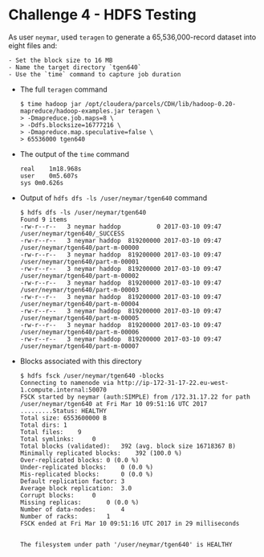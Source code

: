 # Challenge 4 - HDFS Testing

As user `neymar`, used `teragen` to generate a 65,536,000-record dataset into eight files and:

    - Set the block size to 16 MB
    - Name the target directory `tgen640`
    - Use the `time` command to capture job duration

- The full `teragen` command

    ```code
    $ time hadoop jar /opt/cloudera/parcels/CDH/lib/hadoop-0.20-mapreduce/hadoop-examples.jar teragen \
    > -Dmapreduce.job.maps=8 \
    > -Ddfs.blocksize=16777216 \
    > -Dmapreduce.map.speculative=false \
    > 65536000 tgen640
    ```

- The output of the `time` command

    ```code
    real	1m18.968s
    user	0m5.607s
    sys	0m0.626s
    ```

- Output of `hdfs dfs -ls /user/neymar/tgen640` command

    ```code
    $ hdfs dfs -ls /user/neymar/tgen640
    Found 9 items
    -rw-r--r--   3 neymar haddop          0 2017-03-10 09:47 /user/neymar/tgen640/_SUCCESS
    -rw-r--r--   3 neymar haddop  819200000 2017-03-10 09:47 /user/neymar/tgen640/part-m-00000
    -rw-r--r--   3 neymar haddop  819200000 2017-03-10 09:47 /user/neymar/tgen640/part-m-00001
    -rw-r--r--   3 neymar haddop  819200000 2017-03-10 09:47 /user/neymar/tgen640/part-m-00002
    -rw-r--r--   3 neymar haddop  819200000 2017-03-10 09:47 /user/neymar/tgen640/part-m-00003
    -rw-r--r--   3 neymar haddop  819200000 2017-03-10 09:47 /user/neymar/tgen640/part-m-00004
    -rw-r--r--   3 neymar haddop  819200000 2017-03-10 09:47 /user/neymar/tgen640/part-m-00005
    -rw-r--r--   3 neymar haddop  819200000 2017-03-10 09:47 /user/neymar/tgen640/part-m-00006
    -rw-r--r--   3 neymar haddop  819200000 2017-03-10 09:47 /user/neymar/tgen640/part-m-00007
    ```
- Blocks associated with this directory

    ```code
    $ hdfs fsck /user/neymar/tgen640 -blocks
    Connecting to namenode via http://ip-172-31-17-22.eu-west-1.compute.internal:50070
    FSCK started by neymar (auth:SIMPLE) from /172.31.17.22 for path /user/neymar/tgen640 at Fri Mar 10 09:51:16 UTC 2017
    .........Status: HEALTHY
    Total size:	6553600000 B
    Total dirs:	1
    Total files:	9
    Total symlinks:		0
    Total blocks (validated):	392 (avg. block size 16718367 B)
    Minimally replicated blocks:	392 (100.0 %)
    Over-replicated blocks:	0 (0.0 %)
    Under-replicated blocks:	0 (0.0 %)
    Mis-replicated blocks:		0 (0.0 %)
    Default replication factor:	3
    Average block replication:	3.0
    Corrupt blocks:		0
    Missing replicas:		0 (0.0 %)
    Number of data-nodes:		4
    Number of racks:		1
    FSCK ended at Fri Mar 10 09:51:16 UTC 2017 in 29 milliseconds


    The filesystem under path '/user/neymar/tgen640' is HEALTHY
    ```